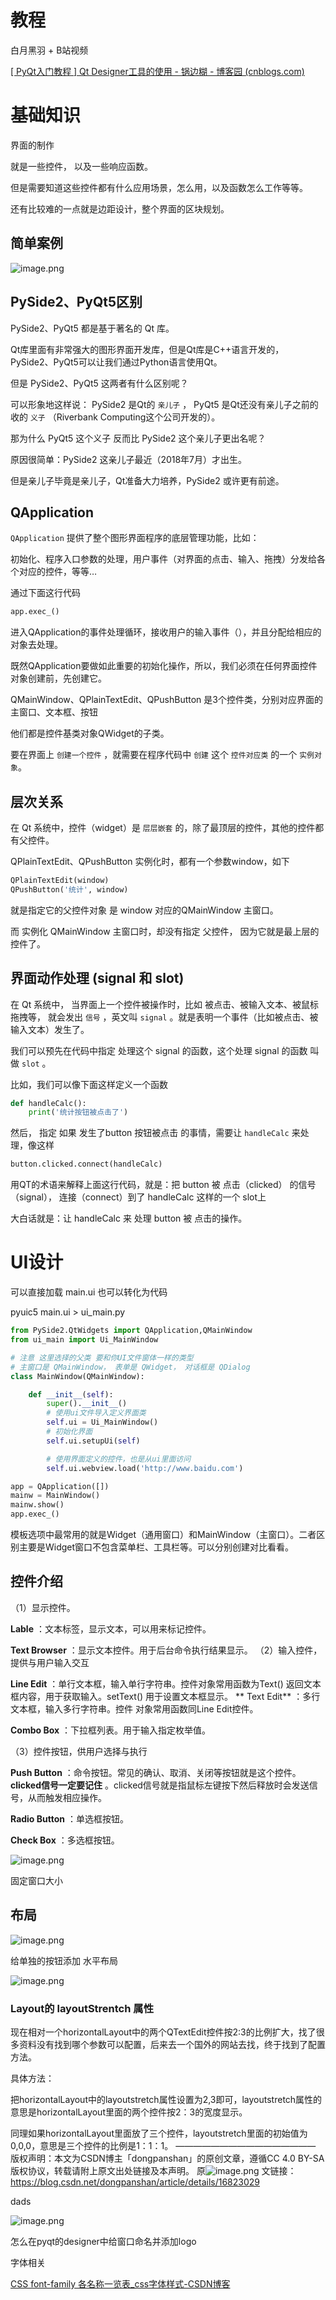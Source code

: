 # 教程

白月黑羽 + B站视频

[[ PyQt入门教程 ] Qt Designer工具的使用 - 锅边糊 - 博客园 (cnblogs.com)](https://www.cnblogs.com/linyfeng/p/11223707.html)

# 基础知识

界面的制作

就是一些控件， 以及一些响应函数。

但是需要知道这些控件都有什么应用场景，怎么用，以及函数怎么工作等等。

还有比较难的一点就是边距设计，整个界面的区块规划。

## 简单案例

![image.png](./assets/image.png)

## PySide2、PyQt5区别

PySide2、PyQt5 都是基于著名的 Qt 库。

Qt库里面有非常强大的图形界面开发库，但是Qt库是C++语言开发的，PySide2、PyQt5可以让我们通过Python语言使用Qt。

但是 PySide2、PyQt5 这两者有什么区别呢？

可以形象地这样说： PySide2 是Qt的 `亲儿子` ， PyQt5 是Qt还没有亲儿子之前的收的 `义子` （Riverbank Computing这个公司开发的）。

那为什么 PyQt5 这个义子 反而比 PySide2 这个亲儿子更出名呢？

原因很简单：PySide2 这亲儿子最近（2018年7月）才出生。

但是亲儿子毕竟是亲儿子，Qt准备大力培养，PySide2 或许更有前途。

## QApplication

`QApplication` 提供了整个图形界面程序的底层管理功能，比如：

初始化、程序入口参数的处理，用户事件（对界面的点击、输入、拖拽）分发给各个对应的控件，等等…

通过下面这行代码

```py
app.exec_()
```

进入QApplication的事件处理循环，接收用户的输入事件（），并且分配给相应的对象去处理。

既然QApplication要做如此重要的初始化操作，所以，我们必须在任何界面控件对象创建前，先创建它。

QMainWindow、QPlainTextEdit、QPushButton 是3个控件类，分别对应界面的主窗口、文本框、按钮

他们都是控件基类对象QWidget的子类。

要在界面上 `创建一个控件` ，就需要在程序代码中 `创建` 这个 `控件对应类` 的一个 `实例对象`。

## 层次关系

在 Qt 系统中，控件（widget）是 `层层嵌套` 的，除了最顶层的控件，其他的控件都有父控件。

QPlainTextEdit、QPushButton 实例化时，都有一个参数window，如下

```py
QPlainTextEdit(window)
QPushButton('统计', window)
```

就是指定它的父控件对象 是 window 对应的QMainWindow 主窗口。

而 实例化 QMainWindow 主窗口时，却没有指定 父控件， 因为它就是最上层的控件了。

## 界面动作处理 (signal 和 slot)

在 Qt 系统中， 当界面上一个控件被操作时，比如 被点击、被输入文本、被鼠标拖拽等， 就会发出 `信号` ，英文叫 `signal` 。就是表明一个事件（比如被点击、被输入文本）发生了。

我们可以预先在代码中指定 处理这个 signal 的函数，这个处理 signal 的函数 叫做 `slot` 。

比如，我们可以像下面这样定义一个函数

```py
def handleCalc():
    print('统计按钮被点击了')
```

然后， 指定 如果 发生了button 按钮被点击 的事情，需要让 `handleCalc` 来处理，像这样

```py
button.clicked.connect(handleCalc)
```

用QT的术语来解释上面这行代码，就是：把 button 被 点击（clicked） 的信号（signal）， 连接（connect）到了 handleCalc 这样的一个 slot上

大白话就是：让 handleCalc 来 处理 button 被 点击的操作。

# UI设计

可以直接加载 main.ui  也可以转化为代码

pyuic5 main.ui > ui_main.py

```python
from PySide2.QtWidgets import QApplication,QMainWindow
from ui_main import Ui_MainWindow

# 注意 这里选择的父类 要和你UI文件窗体一样的类型
# 主窗口是 QMainWindow， 表单是 QWidget， 对话框是 QDialog
class MainWindow(QMainWindow):

    def __init__(self):
        super().__init__()
        # 使用ui文件导入定义界面类
        self.ui = Ui_MainWindow()
        # 初始化界面
        self.ui.setupUi(self)

        # 使用界面定义的控件，也是从ui里面访问
        self.ui.webview.load('http://www.baidu.com')

app = QApplication([])
mainw = MainWindow()
mainw.show()
app.exec_()
```

模板选项中最常用的就是Widget（通用窗口）和MainWindow（主窗口）。二者区别主要是Widget窗口不包含菜单栏、工具栏等。可以分别创建对比看看。

## 控件介绍

（1）显示控件。

**Lable** ：文本标签，显示文本，可以用来标记控件。

**Text Browser** ：显示文本控件。用于后台命令执行结果显示。
（2）输入控件，提供与用户输入交互

**Line Edit** ：单行文本框，输入单行字符串。控件对象常用函数为Text() 返回文本框内容，用于获取输入。setText() 用于设置文本框显示。
**     Text Edit** ：多行文本框，输入多行字符串。控件 对象常用函数同Line Edit控件。

**Combo Box** ：下拉框列表。用于输入指定枚举值。

（3）控件按钮，供用户选择与执行

**Push Button** ：命令按钮。常见的确认、取消、关闭等按钮就是这个控件。 **clicked信号一定要记住** 。clicked信号就是指鼠标左键按下然后释放时会发送信号，从而触发相应操作。

**Radio Button** ：单选框按钮。

**Check Box** ：多选框按钮。

![image.png](./assets/1700362774744-image.png)

固定窗口大小

## 布局

![image.png](./assets/1700364613014-image.png)

给单独的按钮添加  水平布局

![image.png](./assets/1700364636442-image.png)

### Layout的 layoutStrentch 属性

现在相对一个horizontalLayout中的两个QTextEdit控件按2:3的比例扩大，找了很多资料没有找到哪个参数可以配置，后来去一个国外的网站去找，终于找到了配置方法。

具体方法：

把horizontalLayout中的layoutstretch属性设置为2,3即可，layoutstretch属性的意思是horizontalLayout里面的两个控件按2：3的宽度显示。

同理如果horizontalLayout里面放了三个控件，layoutstretch里面的初始值为0,0,0，意思是三个控件的比例是1：1：1。
————————————————
版权声明：本文为CSDN博主「dongpanshan」的原创文章，遵循CC 4.0 BY-SA版权协议，转载请附上原文出处链接及本声明。
原![image.png](./assets/1700375675621-image.png)
文链接：https://blog.csdn.net/dongpanshan/article/details/16823029

dads




![image.png](./assets/1700375707127-image.png)




怎么在pyqt的designer中给窗口命名并添加logo

字体相关

[CSS font-family 各名称一览表_css字体样式-CSDN博客](https://blog.csdn.net/cddcj/article/details/70739481)
